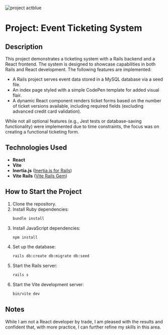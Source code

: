 
![project actblue](https://github.com/user-attachments/assets/ac0d1f53-62fc-493e-a85d-14017ace6def)


# Project: Event Ticketing System

## Description
This project demonstrates a ticketing system with a Rails backend and a React frontend. The system is designed to showcase capabilities in both Rails and React development. The following features are implemented:

- A Rails project serves event data stored in a MySQL database via a seed file.
- An index page styled with a simple CodePen template for added visual flair.
- A dynamic React component renders ticket forms based on the number of ticket versions available, including required fields (excluding advanced credit card validation).

While not all optional features (e.g., Jest tests or database-saving functionality) were implemented due to time constraints, the focus was on creating a functional ticketing form.

## Technologies Used
- **React**
- **Vite**
- **Inertia.js** ([Inertia.js for Rails](https://github.com/inertiajs/inertia-rails))
- **Vite Rails** ([Vite Rails Gem](https://github.com/sergii/vite_rails))

## How to Start the Project
1. Clone the repository.
2. Install Ruby dependencies:
    ```bash
    bundle install
    ```
3. Install JavaScript dependencies:
    ```bash
    npm install
    ```
4. Set up the database:
    ```bash
    rails db:create db:migrate db:seed
    ```
5. Start the Rails server:
    ```bash
    rails s
    ```
6. Start the Vite development server:
    ```bash
    bin/vite dev
    ```

## Notes
While I am not a React developer by trade, I am pleased with the results and confident that, with more practice, I can further refine my skills in this area.
